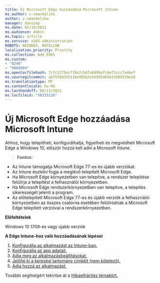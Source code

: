 ```yaml
---
title: Új Microsoft Edge hozzáadása Microsoft Intune
ms.author: v-smandalika
author: v-smandalika
manager: dansimp
ms.date: 02/10/2021
ms.audience: Admin
ms.topic: article
ms.service: o365-administration
ROBOTS: NOINDEX, NOFOLLOW
localization_priority: Priority
ms.collection: Adm_O365
ms.custom:
- "8240"
- "9004604"
ms.openlocfilehash: 7cfc2279acf18a7cb6fab89befc8ef1ccc7a4be7
ms.sourcegitcommit: ab75f66355116e995b3cb5505465b31989339e28
ms.translationtype: MT
ms.contentlocale: hu-HU
ms.lasthandoff: 08/13/2021
ms.locfileid: "58315126"
---
```

# <a name="add-microsoft-edge-to-microsoft-intune"></a>Új Microsoft Edge hozzáadása Microsoft Intune

Ahhoz, hogy telepítheti, konfigurálhatja, figyelheti és megvédheti Microsoft Edge a Windows 10, először hozzá kell adni a Microsoft Intune.

> **Fontos:**
- Az Intune támogatja Microsoft Edge 77-es és újabb verziókat.
- Az Intune észlelni fogja a meglévő telepített Microsoft Edge.
- Ha Microsoft Edge környezetben van telepítve, a rendszer telepítése felülírja a telepítést a felhasználói környezetben.
- Ha Microsoft Edge rendszerkörnyezetben van telepítve, a telepítés sikerességét jelenti a program.
- Az előtelepített Microsoft Edge 77-es és újabb verziók a felhasználói környezetben az összes csatorna esetében felülíródnak a Microsoft Edge telepített verzióval a rendszerkörnyezetben.

**Előfeltételek**

Windows 10 1709-es vagy újabb verziók

**A Edge Intune-hoz való hozzáadásának lépései**

1. [Konfigurálja az alkalmazást az Intune-ban.](https://docs.microsoft.com/mem/intune/apps/apps-windows-edge)
2. [Konfigurálja az app adatait.](https://docs.microsoft.com/mem/intune/apps/apps-windows-edge)
3. [Adja meg az alkalmazásbeállításokat.](https://docs.microsoft.com/mem/intune/apps/apps-windows-edge)
4. [Jelölje ki a keresési tartomány címkéit (nem kötelező).](https://docs.microsoft.com/mem/intune/apps/apps-windows-edge)
5. [Adja hozzá az alkalmazást.](https://docs.microsoft.com/mem/intune/apps/apps-windows-edge)

További segítségért tekintse át a [Hibaelhárítás témakört.](https://docs.microsoft.com/mem/intune/apps/apps-windows-edge)




